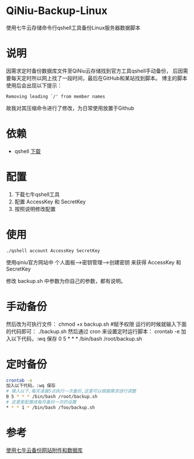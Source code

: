 # QiNiu-Backup-Linux
使用七牛云存储命令行qshell工具备份Linux服务器数据脚本


# 说明

因需求定时备份数据库文件至QiNiu云存储找到官方工具qshell手动备份，
后因需要每天定时所以网上找了一段时间，最后在GitHub和某站找到脚本。
博主的脚本使用后会出现以下提示：
```
Removing leading `/' from member names 
```
故我对其压缩命令进行了修改，为日常使用放置于Github

# 依赖
* qshell [下载](http://devtools.qiniu.com/qshell-v2.0.3.zip)



# 配置
1. 下载七牛qshell工具
2. 配置 AccessKey 和 SecretKey
3. 按照说明修改配置

# 使用
```
./qshell account AccessKey SecretKey

```
使用qiniu官方网站中 个人面板-->密钥管理-->创建密钥 来获得 AccessKey 和 SecretKey

修改 backup.sh 中参数为你自己的参数，都有说明。

# 手动备份
然后改为可执行文件：
chmod +x backup.sh #赋予权限
运行的时候就输入下面的代码即可：
./backup.sh
然后通过 cron 来设置定时运行脚本：
crontab -e
加入以下代码，:wq 保存
0 5 * * * /bin/bash /root/backup.sh


# 定时备份
```bash
crontab -e
加入以下代码，:wq 保存
# 填入以下,每天凌晨5点执行一次备份,这里可以根据需求进行调整
0 5 * * * /bin/bash /root/backup.sh
# 这里是配置成每月备份一次的设置
* * * 1 * /bin/bash /foo/backup.sh
```

# 参考
[使用七牛云备份网站附件和数据库](https://blog.fazero.me/2016/12/17/backup-vps-to-qiniu/)
